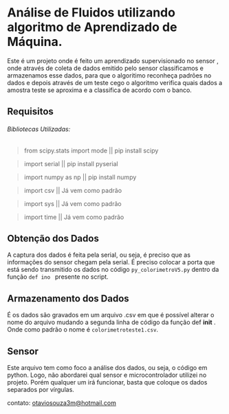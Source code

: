 #  Análise de Fluidos utilizando algoritmo de Aprendizado de Máquina.

Este é um projeto onde é feito um aprendizado supervisionado no sensor , onde através de coleta de dados emitido pelo sensor classificamos e armazenamos esse dados, para que o algoritimo reconheça padrões no dados e depois através de um teste cego o algoritmo verifica quais dados a amostra teste se aproxima e a classifica de acordo com o banco.

## Requisitos
###### Bibliotecas Utilizadas: 

>from scipy.stats import mode  || pip install scipy

>import serial  ||  pip install pyserial 

>import numpy as np || pip install numpy

>import csv  || Já vem como padrão

>import sys  || Já vem como padrão

>import time  || Já vem como padrão


## Obtenção dos Dados 

A captura dos dados é feita pela serial, ou seja, é preciso que as informações do sensor chegam pela serial. É preciso colocar a porta que está sendo transmitido os dados no código ` py_colorimetroV5.py ` dentro da função `def ino ` presente no script. 

## Armazenamento dos Dados 

É os dados são gravados em um arquivo .csv em que é possível alterar o nome do arquivo mudando a segunda linha de código da função def __init__ . Onde como padrão o nome é `colorimetroteste1.csv`.


## Sensor

Este arquivo tem como foco a análise dos dados, ou seja, o código em python. Logo, não abordarei  qual sensor e microcontrolador utilizei no projeto. Porém qualquer um irá funcionar, basta que coloque os dados separados por vírgulas. 

contato: otaviosouza3m@hotmail.com






